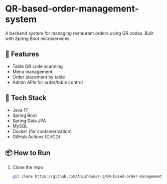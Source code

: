 # QR-based-order-management-system

A backend system for managing restaurant orders using QR codes. Built with Spring Boot microservices.

## 📌 Features
- Table QR code scanning
- Menu management
- Order placement by table
- Admin APIs for order/table control

## 🧰 Tech Stack
- Java 17
- Spring Boot
- Spring Data JPA
- MySQL
- Docker (for containerization)
- GitHub Actions (CI/CD)

## 📦 How to Run
1. Clone the repo
   ```bash
   git clone https://github.com/AnishKumar-1/QR-based-order-management-system.git

